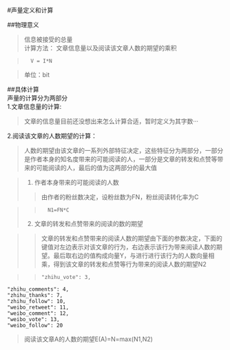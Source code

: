 #声量定义和计算

##物理意义
>信息被接受的总量  
>计算方法：
>文章信息量以及阅读该文章人数的期望的乘积

>       V = I*N

>单位：bit

##具体计算   
声量的计算分为两部分   
1.文章信息量的计算:

>文章的信息量目前还没想出来怎么计算合适，暂时定义为其字数···

2.阅读该文章的人数期望的计算：

>人数的期望由该文章的一系列外部特征决定，这些特征分为两部分，一部分是作者本身的知名度带来的可能阅读的人，一部分是文章的转发和点赞等带来的可能阅读的人，最后的值为这两部分的最大值

>1)    作者本身带来的可能阅读的人数  
>>由作者的粉丝数决定，设粉丝数为FN，粉丝阅读转化率为C  

>>       N1=FN*C
>2)    文章的转发和点赞带来的阅读的数的期望

>>文章的转发和点赞带来的阅读人数的期望由下面的参数决定，下面的键值对左边表示对该文章的行为，右边表示该行为带来阅读人数的期望。最后取右边的值构成向量Y，与进行进行该行为的人数向量相乘，得到该文章的转发和点赞等行为带来的阅读人数的期望N2

>>     "zhihu_vote": 3,
    "zhihu_comments": 4,
    "zhihu_thanks": 7,
    "zhihu_follow": 10,
    "weibo_retweet": 11,
    "weibo_comment": 12,
    "weibo_vote": 13,
    "weibo_follow": 20
>
>阅读该文章A的人数的期望E(A)=N=max(N1,N2)
